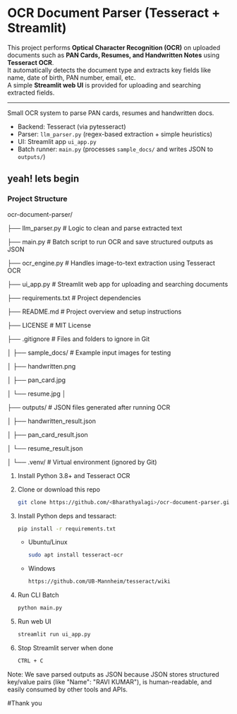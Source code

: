 # OCR Document Parser (Tesseract + Streamlit)

This project performs **Optical Character Recognition (OCR)** on uploaded documents such as **PAN Cards, Resumes, and Handwritten Notes** using **Tesseract OCR**.  
It automatically detects the document type and extracts key fields like name, date of birth, PAN number, email, etc.  
A simple **Streamlit web UI** is provided for uploading and searching extracted fields.

---

Small OCR system to parse PAN cards, resumes and handwritten docs.
- Backend: Tesseract (via pytesseract)
- Parser: `llm_parser.py` (regex-based extraction + simple heuristics)
- UI: Streamlit app `ui_app.py`
- Batch runner: `main.py` (processes `sample_docs/` and writes JSON to `outputs/`)

## yeah! lets begin

### Project Structure
ocr-document-parser/

├── llm_parser.py # Logic to clean and parse extracted text 

├── main.py # Batch script to run OCR and save structured outputs as JSON

├── ocr_engine.py # Handles image-to-text extraction using Tesseract OCR

├── ui_app.py # Streamlit web app for uploading and searching documents

├── requirements.txt # Project dependencies

├── README.md # Project overview and setup instructions

├── LICENSE # MIT License

├── .gitignore # Files and folders to ignore in Git

│
├── sample_docs/ # Example input images for testing

│ ├── handwritten.png

│ ├── pan_card.jpg

│ └── resume.jpg
│

├── outputs/ # JSON files generated after running OCR

│ ├── handwritten_result.json

│ ├── pan_card_result.json

│ └── resume_result.json

│
└── .venv/ # Virtual environment (ignored by Git)

1. Install Python 3.8+ and Tesseract OCR 
2. Clone or download this repo
   ```bash
   git clone https://github.com/<Bharathyalagi>/ocr-document-parser.git
   ```
3. Install Python deps and tessaract:
   ```bash
   pip install -r requirements.txt
   ```
   - Ubuntu/Linux
     ```bash
     sudo apt install tesseract-ocr
     ```
   - Windows
     ```bash
     https://github.com/UB-Mannheim/tesseract/wiki
     ```
   
4. Run CLI Batch
   ```bash
   python main.py
   ```
5. Run web UI
   ```bash
   streamlit run ui_app.py
   ```
6. Stop Streamlit server when done
   ```bash
   CTRL + C
   ```


Note: We save parsed outputs as JSON because JSON stores structured key/value pairs (like "Name": "RAVI KUMAR"), is human-readable, and easily consumed by other tools and APIs.

#Thank you
   
